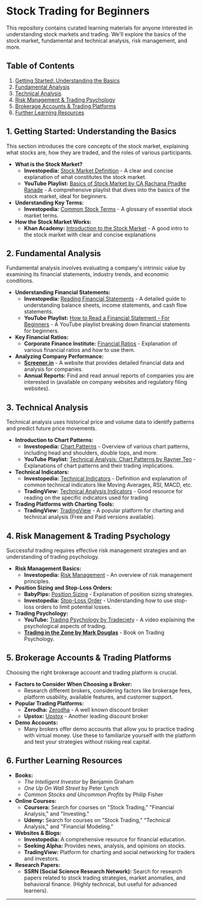 # Stock Trading for Beginners

This repository contains curated learning materials for anyone interested in understanding stock markets and trading.  We'll explore the basics of the stock market, fundamental and technical analysis, risk management, and more.

## Table of Contents

1.  [Getting Started: Understanding the Basics](#getting-started-understanding-the-basics)
2.  [Fundamental Analysis](#fundamental-analysis)
3.  [Technical Analysis](#technical-analysis)
4.  [Risk Management & Trading Psychology](#risk-management--trading-psychology)
5.  [Brokerage Accounts & Trading Platforms](#brokerage-accounts--trading-platforms)
6.  [Further Learning Resources](#further-learning-resources)

## 1. Getting Started: Understanding the Basics

This section introduces the core concepts of the stock market, explaining what stocks are, how they are traded, and the roles of various participants.

*   **What is the Stock Market?**
    *   **Investopedia:** [Stock Market Definition](https://www.investopedia.com/terms/s/stockmarket.asp) - A clear and concise explanation of what constitutes the stock market.
    *   **YouTube Playlist:** [Basics of Stock Market by CA Rachana Phadke Ranade](https://www.youtube.com/playlist?list=PLfG32tG_09vj-xP0w_R_dJ-bV-wU1R17o) - A comprehensive playlist that dives into the basics of the stock market, ideal for beginners.
*   **Understanding Key Terms:**
    *   **Investopedia:** [Common Stock Terms](https://www.investopedia.com/financial-term-dictionary-4769738) - A glossary of essential stock market terms.
*   **How the Stock Market Works:**
    *   **Khan Academy:** [Introduction to the Stock Market](https://www.khanacademy.org/economics-finance-domain/core-finance/stock-and-bonds/stock-market/v/introduction-to-the-stock-market) - A good intro to the stock market with clear and concise explanations

## 2. Fundamental Analysis

Fundamental analysis involves evaluating a company's intrinsic value by examining its financial statements, industry trends, and economic conditions.

*   **Understanding Financial Statements:**
    *   **Investopedia:** [Reading Financial Statements](https://www.investopedia.com/university/financial-statement-analysis/) - A detailed guide to understanding balance sheets, income statements, and cash flow statements.
    *   **YouTube Playlist:** [How to Read a Financial Statement - For Beginners](https://www.youtube.com/playlist?list=PLzQYKiTzN4S-N1_lA38G4o_t1J55Cq5Bq) - A YouTube playlist breaking down financial statements for beginners.
*   **Key Financial Ratios:**
    *   **Corporate Finance Institute:** [Financial Ratios](https://corporatefinanceinstitute.com/resources/knowledge/finance/financial-ratios/) - Explanation of various financial ratios and how to use them.
*   **Analyzing Company Performance:**
    *   **[Screener.in](https://www.screener.in/)** - A website that provides detailed financial data and analysis for companies.
    *   **Annual Reports:** Find and read annual reports of companies you are interested in (available on company websites and regulatory filing websites).

## 3. Technical Analysis

Technical analysis uses historical price and volume data to identify patterns and predict future price movements.

*   **Introduction to Chart Patterns:**
    *   **Investopedia:** [Chart Patterns](https://www.investopedia.com/trading/chart-patterns/) - Overview of various chart patterns, including head and shoulders, double tops, and more.
    *   **YouTube Playlist:** [Technical Analysis: Chart Patterns by Rayner Teo](https://www.youtube.com/playlist?list=PLV73QeS8E4s7bXg96G9gQyT4e5r9Wq59l) - Explanations of chart patterns and their trading implications.
*   **Technical Indicators:**
    *   **Investopedia:** [Technical Indicators](https://www.investopedia.com/terms/t/technicalindicator.asp) - Definition and explanation of common technical indicators like Moving Averages, RSI, MACD, etc.
    *   **TradingView:** [Technical Analysis Indicators](https://www.tradingview.com/support/solutions/43000501807-technical-analysis-indicators/) - Good resource for reading on the specific indicators used for trading
*   **Trading Platforms with Charting Tools:**
    *   **TradingView:** [TradingView](https://www.tradingview.com/) -  A popular platform for charting and technical analysis (Free and Paid versions available).

## 4. Risk Management & Trading Psychology

Successful trading requires effective risk management strategies and an understanding of trading psychology.

*   **Risk Management Basics:**
    *   **Investopedia:** [Risk Management](https://www.investopedia.com/terms/r/riskmanagement.asp) - An overview of risk management principles.
*   **Position Sizing and Stop-Loss Orders:**
    *   **BabyPips:** [Position Sizing](https://www.babypips.com/learn/forex/position-sizing) - Explanation of position sizing strategies.
    *   **Investopedia:** [Stop-Loss Order](https://www.investopedia.com/terms/s/stop-lossorder.asp) - Understanding how to use stop-loss orders to limit potential losses.
*   **Trading Psychology:**
    *   **YouTube:** [Trading Psychology by Tradeciety](https://www.youtube.com/watch?v=MhVwYv28QZE) - A video explaining the psychological aspects of trading.
    *   **[Trading in the Zone by Mark Douglas](https://www.amazon.com/Trading-Zone-Confidence-Discipline-Attitude/dp/0735201447)** - Book on Trading Psychology.

## 5. Brokerage Accounts & Trading Platforms

Choosing the right brokerage account and trading platform is crucial.

*   **Factors to Consider When Choosing a Broker:**
    *   Research different brokers, considering factors like brokerage fees, platform usability, available features, and customer support.
*   **Popular Trading Platforms:**
    *   **Zerodha:** [Zerodha](https://zerodha.com/) -  A well known discount broker
    *   **Upstox:** [Upstox](https://upstox.com/) -  Another leading discount broker
*   **Demo Accounts:**
    *   Many brokers offer demo accounts that allow you to practice trading with virtual money.  Use these to familiarize yourself with the platform and test your strategies without risking real capital.

## 6. Further Learning Resources

*   **Books:**
    *   *The Intelligent Investor* by Benjamin Graham
    *   *One Up On Wall Street* by Peter Lynch
    *   *Common Stocks and Uncommon Profits* by Philip Fisher
*   **Online Courses:**
    *   **Coursera:** Search for courses on "Stock Trading," "Financial Analysis," and "Investing."
    *   **Udemy:** Search for courses on "Stock Trading," "Technical Analysis," and "Financial Modeling."
*   **Websites & Blogs:**
    *   **Investopedia:** A comprehensive resource for financial education.
    *   **Seeking Alpha:** Provides news, analysis, and opinions on stocks.
    *   **TradingView:** Platform for charting and social networking for traders and investors.
*   **Research Papers:**
    *   **SSRN (Social Science Research Network):** Search for research papers related to stock trading strategies, market anomalies, and behavioral finance. (Highly technical, but useful for advanced learners).

---
